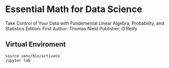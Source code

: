 # Essential Math for Data Science
Take Control of Your Data with Fundemental Linear Algebra, Probability, and Statistics
Edition: First
Author: Thomas Nield
Publisher: O'Reilly

## Virtual Enviroment
```
source venv/bin/activate 
jupyter lab
```
